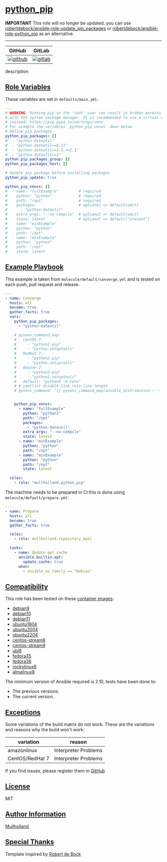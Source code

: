 # [python_pip](#python_pip)

**IMPORTANT**
This role will no longer be updated. you can use [robertdebock/ansible-role-update_pip_packages](https://github.com/robertdebock/ansible-role-update_pip_packages) or [robertdebock/ansible-role-python_pip](https://github.com/robertdebock/ansible-role-python_pip) as an alternative.

---

|GitHub|GitLab|
|------|------|
|[![github](https://github.com/mullholland/ansible-role-python_pip/workflows/Ansible%20Molecule/badge.svg)](https://github.com/mullholland/ansible-role-python_pip/actions)|[![gitlab](https://gitlab.com/mullholland/ansible-role-python_pip/badges/main/pipeline.svg)](https://gitlab.com/mullholland/ansible-role-python_pip)|

description

## [Role Variables](#role-variables)

These variables are set in `defaults/main.yml`:
```yaml
---
# WARNING: Running pip as the 'root' user can result in broken permissions and conflicting behaviour
# with the system package manager. It is recommended to use a virtual environment
# instead: https://pip.pypa.io/warnings/venv
# For example the variables `python_pip_venvs` down below
# Define pip packages
python_pip_packages: []
#  - "python-dateutil"
#  - "python-dateutil==0.11"
#  - "python-dateutil>=1.1,<=2.1"
#  - "python-dateutil>=1"
python_pip_packages_group: []
python_pip_packages_host: []

# Update pip package before installing packages
python_pip_update: true

python_pip_venvs: []
#  - name: "fullExample"         # required
#    python: "python"            # required
#    path: "/opt"                # required
#    packages:                   # optional => default(omit)
#      - "python-dateutil"
#    extra_args: "--no-compile"  # optional => default(omit)
#    state: latest               # optional => default("present")
#  - name: "minExample"
#    python: "python"
#    path: "/opt"
#  - name: "mixExample"
#    python: "python"
#    path: "/opt"
#    state: latest
```


## [Example Playbook](#example-playbook)

This example is taken from `molecule/default/converge.yml` and is tested on each push, pull request and release.
```yaml
---
- name: Converge
  hosts: all
  become: true
  gather_facts: true
  vars:
    python_pip_packages:
      - "python-dateutil"

    # pyvenv_command_map:
    #   CentOS-7:
    #     - "python2-pip"
    #     - "python-setuptools"
    #   RedHat-7:
    #     - "python2-pip"
    #     - "python-setuptools"
    #   Amazon-2:
    #     - "python2-pip"
    #     - "python2-setuptools"
    #   default: "python3 -m venv"
    # # yamllint disable-line rule:line-length
    # pyvenv_command: "{{ pyvenv_command_map[ansible_distribution ~ '-' ~ ansible_distribution_major_version] | default(pyvenv_command_map['default'] ) }}"


    python_pip_venvs:
      - name: "fullExample"
        python: "python3"
        path: "/opt"
        packages:
          - "python-dateutil"
        extra_args: "--no-compile"
        state: latest
      - name: "minExample"
        python: "python"
        path: "/opt"
      - name: "mixExample"
        python: "python"
        path: "/opt"
        state: latest

  roles:
    - role: "mullholland.python_pip"
```

The machine needs to be prepared in CI this is done using `molecule/default/prepare.yml`:
```yaml
---
- name: Prepare
  hosts: all
  become: true
  gather_facts: true

  roles:
    - role: mullholland.repository_epel

  tasks:
    - name: Update apt cache
      ansible.builtin.apt:
        update_cache: true
      when:
        - ansible_os_family == "Debian"
```





## [Compatibility](#compatibility)

This role has been tested on these [container images](https://hub.docker.com/u/mullholland):

-   [debian9](https://hub.docker.com/r/mullholland/docker-molecule-debian9)
-   [debian10](https://hub.docker.com/r/mullholland/docker-molecule-debian10)
-   [debian11](https://hub.docker.com/r/mullholland/docker-molecule-debian11)
-   [ubuntu1804](https://hub.docker.com/r/mullholland/docker-molecule-ubuntu1804)
-   [ubuntu2004](https://hub.docker.com/r/mullholland/docker-molecule-ubuntu2004)
-   [ubuntu2204](https://hub.docker.com/r/mullholland/docker-molecule-ubuntu2204)
-   [centos-stream8](https://hub.docker.com/r/mullholland/docker-molecule-centos-stream8)
-   [centos-stream9](https://hub.docker.com/r/mullholland/docker-molecule-centos-stream9)
-   [ubi8](https://hub.docker.com/r/mullholland/docker-molecule-ubi8)
-   [fedora35](https://hub.docker.com/r/mullholland/docker-molecule-fedora35)
-   [fedora36](https://hub.docker.com/r/mullholland/docker-molecule-fedora36)
-   [rockylinux8](https://hub.docker.com/r/mullholland/docker-molecule-rockylinux8)
-   [almalinux8](https://hub.docker.com/r/mullholland/docker-molecule-almalinux8)

The minimum version of Ansible required is 2.10, tests have been done to:

-   The previous versions.
-   The current version.



## [Exceptions](#exceptions)

Some variations of the build matrix do not work. These are the variations and reasons why the build won't work:

| variation                 | reason                 |
|---------------------------|------------------------|
| amazonlinux | Interpreter Problems |
| CentOS/RedHat 7 | Interpreter Problems |


If you find issues, please register them in [GitHub](https://github.com/mullholland/ansible-role-python_pip/issues)

## [License](#license)

MIT


## [Author Information](#author-information)

[Mullholland](https://github.com/mullholland)

## [Special Thanks](#special-thanks)

Template inspired by [Robert de Bock](https://github.com/robertdebock)
